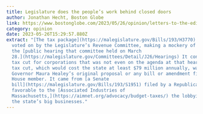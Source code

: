```yaml
---
title: Legislature does the people’s work behind closed doors
author: Jonathan Hecht, Boston Globe
link: https://www.bostonglobe.com/2023/05/26/opinion/letters-to-the-editor-legislature-works-behind-closed-doors/
category: opinion
date: 2023-05-26T15:29:57.880Z
extract: "[The tax package](https://malegislature.gov/Bills/193/H3770) was never
  voted on by the Legislature’s Revenue Committee, making a mockery of
  the [public hearing that committee held on March
  28.](https://malegislature.gov/Committees/Detail/J26/Hearings) It contained a
  tax cut for corporations that was not even on the agenda at that hearing. The
  tax cut, which would cost the state at least $79 million annually, was not in
  Governor Maura Healey’s original proposal or any bill or amendment filed by a
  House member. It came from [a Senate
  bill](https://malegislature.gov/Bills/193/S1951) filed by a Republican and
  favorable to the [Associated Industries of
  Massachusetts,](https://aimnet.org/advocacy/budget-taxes/) the lobbying arm of
  the state’s big businesses."
---
```

